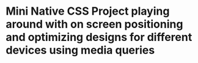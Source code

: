 # Mini Native CSS Project playing around with on screen positioning and optimizing designs for different devices using media queries
